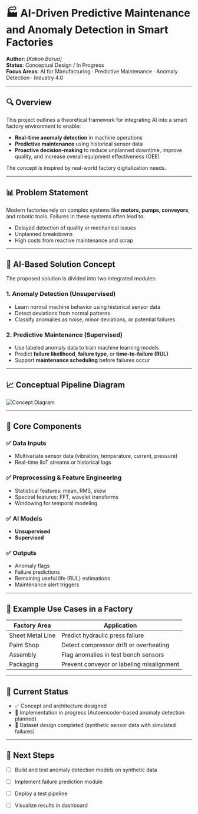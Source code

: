 # 🏭 AI-Driven Predictive Maintenance and Anomaly Detection in Smart Factories

**Author**: *[Kakon Barua]*  
**Status**: Conceptual Design / In Progress  
**Focus Areas**: AI for Manufacturing · Predictive Maintenance · Anomaly Detection · Industry 4.0

---

## 🔍 Overview

This project outlines a theoretical framework for integrating AI into a smart factory environment to enable:

- **Real-time anomaly detection** in machine operations
- **Predictive maintenance** using historical sensor data
- **Proactive decision-making** to reduce unplanned downtime, improve quality, and increase overall equipment effectiveness (OEE)

The concept is inspired by real-world factory digitalization needs.

---

## 📊 Problem Statement

Modern factories rely on complex systems like **motors, pumps, conveyors**, and robotic tools. Failures in these systems often lead to:

- Delayed detection of quality or mechanical issues
- Unplanned breakdowns
- High costs from reactive maintenance and scrap

---

## 🧠 AI-Based Solution Concept

The proposed solution is divided into two integrated modules:

### 1. **Anomaly Detection (Unsupervised)**

- Learn normal machine behavior using historical sensor data
- Detect deviations from normal patterns
- Classify anomalies as noise, minor deviations, or potential failures

### 2. **Predictive Maintenance (Supervised)**

- Use labeled anomaly data to train machine learning models
- Predict **failure likelihood**, **failure type**, or **time-to-failure (RUL)**
- Support **maintenance scheduling** before failures occur

---

## 📈 Conceptual Pipeline Diagram

![Concept Diagram](Images)

---

## 🧩 Core Components

### ✅ Data Inputs
- Multivariate sensor data (vibration, temperature, current, pressure)
- Real-time IIoT streams or historical logs

### ✅ Preprocessing & Feature Engineering
- Statistical features: mean, RMS, skew
- Spectral features: FFT, wavelet transforms
- Windowing for temporal modeling

### ✅ AI Models
- **Unsupervised**
- **Supervised**

### ✅ Outputs
- Anomaly flags
- Failure predictions
- Remaining useful life (RUL) estimations
- Maintenance alert triggers

---

## 🧠 Example Use Cases in a Factory

| Factory Area | Application |
|--------------|-------------|
| Sheet Metal Line | Predict hydraulic press failure |
| Paint Shop | Detect compressor drift or overheating |
| Assembly | Flag anomalies in test bench sensors |
| Packaging | Prevent conveyor or labeling misalignment |

---

## 📌 Current Status

- ✅ Concept and architecture designed
- 🔄 Implementation in progress (Autoencoder-based anomaly detection planned)
- 📌 Dataset design completed (synthetic sensor data with simulated failures)

---

## 🧭 Next Steps

- [ ] Build and test anomaly detection models on synthetic data
- [ ] Implement failure prediction module
- [ ] Deploy a test pipeline
- [ ] Visualize results in dashboard




